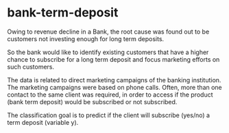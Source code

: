 # bank-term-deposit


Owing to revenue decline in a Bank, the root cause was found out to be customers not investing enough
for long term deposits.

So the bank would like to identify existing customers that have a higher chance to subscribe for a long
term deposit and focus marketing efforts on such customers.

The data is related to direct marketing campaigns of the banking institution. The marketing campaigns
were based on phone calls. Often, more than one contact to the same client was required, in order to
access if the product (bank term deposit) would be subscribed or not subscribed.

The classification goal is to predict if the client will subscribe (yes/no) a term deposit (variable y).
